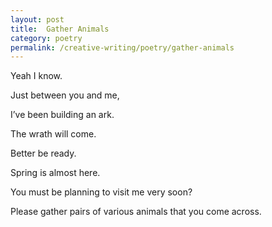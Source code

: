 ```yaml
---
layout: post
title:  Gather Animals
category: poetry
permalink: /creative-writing/poetry/gather-animals
---
```


Yeah I know.

Just between you and me,

I’ve been building an ark.

The wrath will come.

Better be ready.

Spring is almost here.

You must be planning to visit me very soon?

Please gather pairs of various animals that you come across.
